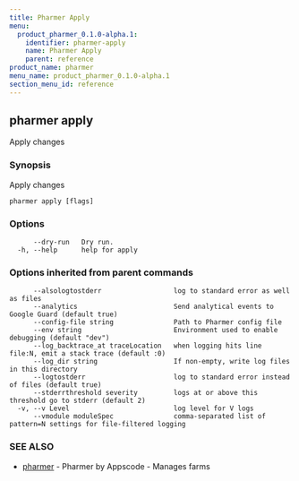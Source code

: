 ```yaml
---
title: Pharmer Apply
menu:
  product_pharmer_0.1.0-alpha.1:
    identifier: pharmer-apply
    name: Pharmer Apply
    parent: reference
product_name: pharmer
menu_name: product_pharmer_0.1.0-alpha.1
section_menu_id: reference
---
```

## pharmer apply

Apply changes

### Synopsis


Apply changes

```
pharmer apply [flags]
```

### Options

```
      --dry-run   Dry run.
  -h, --help      help for apply
```

### Options inherited from parent commands

```
      --alsologtostderr                  log to standard error as well as files
      --analytics                        Send analytical events to Google Guard (default true)
      --config-file string               Path to Pharmer config file
      --env string                       Environment used to enable debugging (default "dev")
      --log_backtrace_at traceLocation   when logging hits line file:N, emit a stack trace (default :0)
      --log_dir string                   If non-empty, write log files in this directory
      --logtostderr                      log to standard error instead of files (default true)
      --stderrthreshold severity         logs at or above this threshold go to stderr (default 2)
  -v, --v Level                          log level for V logs
      --vmodule moduleSpec               comma-separated list of pattern=N settings for file-filtered logging
```

### SEE ALSO
* [pharmer](/docs/reference/pharmer.md)	 - Pharmer by Appscode - Manages farms

